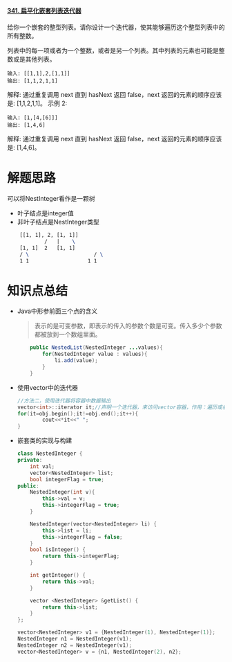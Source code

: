 #### [341. 扁平化嵌套列表迭代器](https://leetcode-cn.com/problems/flatten-nested-list-iterator/)

给你一个嵌套的整型列表。请你设计一个迭代器，使其能够遍历这个整型列表中的所有整数。

列表中的每一项或者为一个整数，或者是另一个列表。其中列表的元素也可能是整数或是其他列表。

```
输入: [[1,1],2,[1,1]]
输出: [1,1,2,1,1]
```


解释: 通过重复调用 next 直到 hasNext 返回 false，next 返回的元素的顺序应该是: [1,1,2,1,1]。
示例 2:

```
输入: [1,[4,[6]]]
输出: [1,4,6]
```


解释: 通过重复调用 next 直到 hasNext 返回 false，next 返回的元素的顺序应该是: [1,4,6]。

# 解题思路

可以将NestInteger看作是一颗树

- 叶子结点是integer值
- 非叶子结点是NestInteger类型

```tex
	[[1, 1], 2, [1, 1]]
			/   |    \
	[1, 1]  2   [1, 1]
	/ \						/ \
	1 1					  1 1
```

# 知识点总结

- Java中形参前面三个点的含义

  > 表示的是可变参数，即表示的传入的参数个数是可变。传入多少个参数都被放到一个数组里面。

  ```java
      public NestedList(NestedInteger ...values){
          for(NestedInteger value : values){
              li.add(value);
          }
      }
  ```

- 使用vector中的迭代器

  ```c++
  //方法二，使用迭代器将容器中数据输出 
  vector<int>::iterator it;//声明一个迭代器，来访问vector容器，作用：遍历或者指向vector容器的元素 
  for(it=obj.begin();it!=obj.end();it++){
          cout<<*it<<" ";
  }
  ```

- 嵌套类的实现与构建

  ```c++
  class NestedInteger {
  private:
      int val;
      vector<NestedInteger> list;
      bool integerFlag = true;
  public:
      NestedInteger(int v){
          this->val = v;
          this->integerFlag = true;
      }
  
      NestedInteger(vector<NestedInteger> li) {
          this->list = li;
          this->integerFlag = false;
      }
      bool isInteger() {
          return this->integerFlag;
      }
  
      int getInteger() {
          return this->val;
      }
  
      vector <NestedInteger> &getList() {
          return this->list;
      }
  };
  ```

  ```c++
  vector<NestedInteger> v1 = {NestedInteger(1), NestedInteger(1)};
  NestedInteger n1 = NestedInteger(v1);
  NestedInteger n2 = NestedInteger(v1);
  vector<NestedInteger> v = {n1, NestedInteger(2), n2};
  ```

  

